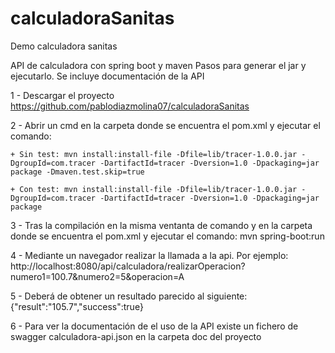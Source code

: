 # calculadoraSanitas
Demo calculadora sanitas

API de calculadora con spring boot y maven Pasos para generar el jar y ejecutarlo. Se incluye documentación de la API 

1 - Descargar el proyecto https://github.com/pablodiazmolina07/calculadoraSanitas

2 - Abrir un cmd en la carpeta donde se encuentra el pom.xml y ejecutar el comando: 
    
    + Sin test: mvn install:install-file -Dfile=lib/tracer-1.0.0.jar -DgroupId=com.tracer -DartifactId=tracer -Dversion=1.0 -Dpackaging=jar package -Dmaven.test.skip=true  
    
    + Con test: mvn install:install-file -Dfile=lib/tracer-1.0.0.jar -DgroupId=com.tracer -DartifactId=tracer -Dversion=1.0 -Dpackaging=jar package
    
3 - Tras la compilación en la misma ventanta de comando y en la carpeta donde se encuentra el pom.xml y ejecutar el comando: mvn spring-boot:run

4 - Mediante un navegador realizar la llamada a la api. Por ejemplo: http://localhost:8080/api/calculadora/realizarOperacion?numero1=100.7&numero2=5&operacion=A

5 - Deberá de obtener un resultado parecido al siguiente: {"result":"105.7","success":true}

6 - Para ver la documentación de el uso de la API existe un fichero de swagger calculadora-api.json en la carpeta doc del proyecto
